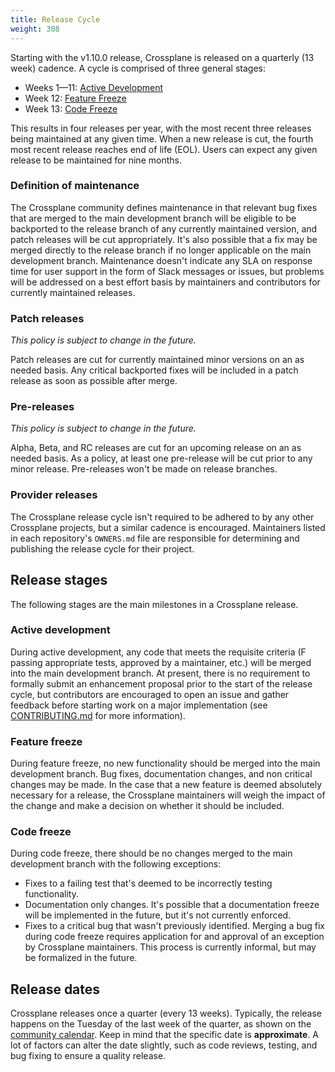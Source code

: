 ```yaml
---
title: Release Cycle
weight: 308
---
```


Starting with the v1.10.0 release, Crossplane is released on a quarterly (13
week) cadence. A cycle is comprised of three general stages:

- Weeks 1—11: [Active Development]
- Week 12: [Feature Freeze]
- Week 13: [Code Freeze]

This results in four releases per year, with the most recent three releases
being maintained at any given time. When a new release is cut, the fourth most
recent release reaches end of life (EOL). Users can expect any given release to
be maintained for nine months.

### Definition of maintenance

The Crossplane community defines maintenance in that relevant bug fixes that are
merged to the main development branch will be eligible to be backported to the
release branch of any currently maintained version, and patch releases will be
cut appropriately. It's also possible that a fix may be merged directly to the
release branch if no longer applicable on the main development branch.
Maintenance doesn't indicate any SLA on response time for user support in the
form of Slack messages or issues, but problems will be addressed on a best
effort basis by maintainers and contributors for currently maintained releases.

### Patch releases

_This policy is subject to change in the future._

Patch releases are cut for currently maintained minor versions on an as needed
basis. Any critical backported fixes will be included in a patch release as
soon as possible after merge.

### Pre-releases

_This policy is subject to change in the future._

Alpha, Beta, and RC releases are cut for an upcoming release on an as needed
basis. As a policy, at least one pre-release will be cut prior to any minor
release. Pre-releases won't be made on release branches.

### Provider releases

The Crossplane release cycle isn't required to be adhered to by any other
Crossplane projects, but a similar cadence is encouraged. Maintainers listed in
each repository's `OWNERS.md` file are responsible for determining and
publishing the release cycle for their project.

## Release stages

The following stages are the main milestones in a Crossplane release.

### Active development

During active development, any code that meets the requisite criteria (F
passing appropriate tests, approved by a maintainer, etc.) will be merged into
the main development branch. At present, there is no requirement to formally
submit an enhancement proposal prior to the start of the release cycle, but
contributors are encouraged to open an issue and gather feedback before starting
work on a major implementation (see [CONTRIBUTING.md] for more information).

### Feature freeze

During feature freeze, no new functionality should be merged into the main
development branch. Bug fixes, documentation changes, and non critical changes
may be made. In the case that a new feature is deemed absolutely necessary for a
release, the Crossplane maintainers will weigh the impact of the change and make
a decision on whether it should be included. 

### Code freeze

During code freeze, there should be no changes merged to the main development
branch with the following exceptions:
- Fixes to a failing test that's deemed to be incorrectly testing
  functionality.
- Documentation only changes. It's possible that a documentation freeze will be
  implemented in the future, but it's not currently enforced.
- Fixes to a critical bug that wasn't previously identified. Merging a bug fix
  during code freeze requires application for and approval of an exception by
  Crossplane maintainers. This process is currently informal, but may be
  formalized in the future.

## Release dates

Crossplane releases once a quarter (every 13 weeks). Typically, the release
happens on the Tuesday of the last week of the quarter, as shown on the
[community calendar][community calendar]. Keep in mind that the specific date is
**approximate**. A lot of factors can alter the date slightly, such as code
reviews, testing, and bug fixing to ensure a quality release.

<!-- Named links -->

[Active Development]: #active-development
[Feature Freeze]: #feature-freeze
[Code Freeze]: #code-freeze
[CONTRIBUTING.md]: https://github.com/crossplane/crossplane/blob/main/CONTRIBUTING.md
[community calendar]: https://calendar.google.com/calendar/embed?src=c_2cdn0hs9e2m05rrv1233cjoj1k%40group.calendar.google.com
